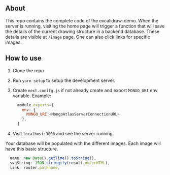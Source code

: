 ## About
This repo contains the complete code of the excalidraw-demo.
When the server is running, visiting the home page will trigger a function that will save the
details of the current drawing structure in a backend database. 
These details are visible at `/image` page. One can also click links for specific images.

## How to use
1. Clone the repo.
2. Run `yarn setup` to setup the development server.
3. Create `next.conifg.js` if not already create and export `MONGO_URI` env variable. Example:

    ```js
      module.exports={
        env: {
          MONGO_URI:<MongoAtlasServerConnectionURL>
        },
      }
    ```
4. Visit `localhost:3000` and see the server running.

Your database will be populated with the different images. Each image will have this basic structure.
```js
  name: new Date().getTime().toString(),
  svgString: JSON.stringify(result.outerHTML),
  link: router.pathname,
```
